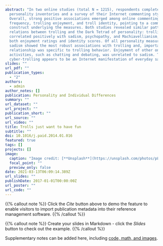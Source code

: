 ```yaml
---
abstract: "In two online studies (total N = 1215), respondents completed
  personality inventories and a survey of their Internet commenting styles.
  Overall, strong positive associations emerged among online commenting
  frequency, trolling enjoyment, and troll identity, pointing to a common
  construct underlying the measures. Both studies revealed similar patterns of
  relations between trolling and the Dark Tetrad of personality: trolling
  correlated positively with sadism, psychopathy, and Machiavellianism, using
  both enjoyment ratings and identity scores. Of all personality measures,
  sadism showed the most robust associations with trolling and, importantly, the
  relationship was specific to trolling behavior. Enjoyment of other online
  activities, such as chatting and debating, was unrelated to sadism. Thus
  cyber-trolling appears to be an Internet manifestation of everyday sadism."
slides: ""
url_pdf: ""
publication_types:
  - "2"
authors:
  - admin
author_notes: []
publication: Personality and Individual Differences
summary: ""
url_dataset: ""
url_project: ""
publication_short: ""
url_source: ""
url_video: ""
title: Trolls just want to have fun
subtitle: ""
doi: 10.1016/j.paid.2014.01.016
featured: true
tags: []
projects: []
image:
  caption: "Image credit: [**Unsplash**](https://unsplash.com/photos/pLCdAaMFLTE)"
  focal_point: ""
  preview_only: false
date: 2021-03-13T06:09:14.389Z
url_slides: ""
publishDate: 2017-01-01T00:00:00Z
url_poster: ""
url_code: ""
---
```

{{% callout note %}}
Click the *Cite* button above to demo the feature to enable visitors to import publication metadata into their reference management software.
{{% /callout %}}

{{% callout note %}}
Create your slides in Markdown - click the *Slides* button to check out the example.
{{% /callout %}}

Supplementary notes can be added here, including [code, math, and images](https://wowchemy.com/docs/writing-markdown-latex/).